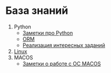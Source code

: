 База знаний
===========
1. Python
   - [Заметки про Python](python/python-notes-index.md)
   - [ORM](python/orm-index.md)
   - [Реализация интересных заданий](python/code-examples-index.md)
2. [Linux](./linux/index.md) 
3. MACOS
    - [Заметки о работе с ОС MACOS](macos/macos-notes-index.md)
